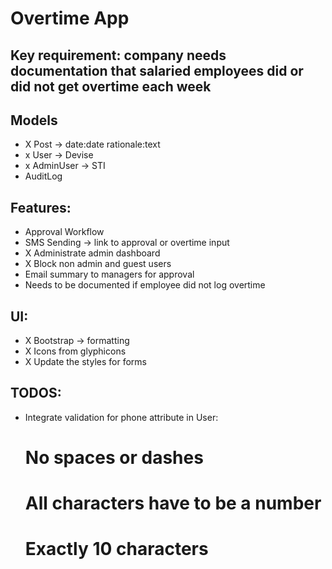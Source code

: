 # Overtime App

## Key requirement: company needs documentation that salaried employees did or did not get overtime each week

## Models
- X Post -> date:date rationale:text
- x User -> Devise
- x AdminUser -> STI
- AuditLog

## Features:
- Approval Workflow
- SMS Sending -> link to approval or overtime input
- X Administrate admin dashboard
- X Block non admin and guest users
- Email summary to managers for approval
- Needs to be documented if employee did not log overtime

## UI:
- X Bootstrap -> formatting
- X Icons from glyphicons
- X Update the styles for forms

## TODOS:
- Integrate validation for phone attribute in User:
  # No spaces or dashes
  # All characters have to be a number
  # Exactly 10 characters